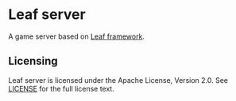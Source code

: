 Leaf server
===========
A game server based on [Leaf framework](https://github.com/mikukawai/leaf).

Licensing
---------

Leaf server is licensed under the Apache License, Version 2.0. See [LICENSE](https://github.com/mikukawai/leafserver/blob/master/LICENSE) for the full license text.
